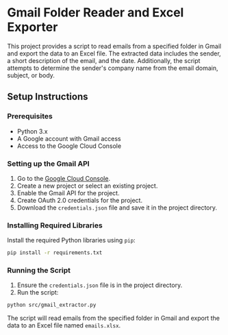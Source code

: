 # Gmail Folder Reader and Excel Exporter

This project provides a script to read emails from a specified folder in Gmail and export the data to an Excel file. The extracted data includes the sender, a short description of the email, and the date. Additionally, the script attempts to determine the sender's company name from the email domain, subject, or body.

## Setup Instructions

### Prerequisites

- Python 3.x
- A Google account with Gmail access
- Access to the Google Cloud Console

### Setting up the Gmail API

1. Go to the [Google Cloud Console](https://console.cloud.google.com/).
2. Create a new project or select an existing project.
3. Enable the Gmail API for the project.
4. Create OAuth 2.0 credentials for the project.
5. Download the `credentials.json` file and save it in the project directory.

### Installing Required Libraries

Install the required Python libraries using `pip`:

```sh
pip install -r requirements.txt
```

### Running the Script

1. Ensure the `credentials.json` file is in the project directory.
2. Run the script:

```sh
python src/gmail_extractor.py
```

The script will read emails from the specified folder in Gmail and export the data to an Excel file named `emails.xlsx`.
